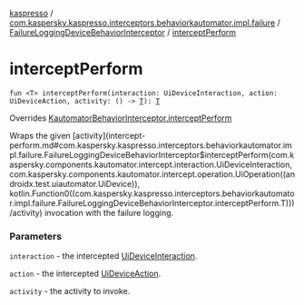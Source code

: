 [kaspresso](../../index.md) / [com.kaspersky.kaspresso.interceptors.behaviorkautomator.impl.failure](../index.md) / [FailureLoggingDeviceBehaviorInterceptor](index.md) / [interceptPerform](./intercept-perform.md)

# interceptPerform

`fun <T> interceptPerform(interaction: UiDeviceInteraction, action: UiDeviceAction, activity: () -> `[`T`](intercept-perform.md#T)`): `[`T`](intercept-perform.md#T)

Overrides [KautomatorBehaviorInterceptor.interceptPerform](../../com.kaspersky.kaspresso.interceptors.behaviorkautomator/-kautomator-behavior-interceptor/intercept-perform.md)

Wraps the given [activity](intercept-perform.md#com.kaspersky.kaspresso.interceptors.behaviorkautomator.impl.failure.FailureLoggingDeviceBehaviorInterceptor$interceptPerform(com.kaspersky.components.kautomator.intercept.interaction.UiDeviceInteraction, com.kaspersky.components.kautomator.intercept.operation.UiOperation((androidx.test.uiautomator.UiDevice)), kotlin.Function0((com.kaspersky.kaspresso.interceptors.behaviorkautomator.impl.failure.FailureLoggingDeviceBehaviorInterceptor.interceptPerform.T)))/activity) invocation with the failure logging.

### Parameters

`interaction` - the intercepted [UiDeviceInteraction](#).

`action` - the intercepted [UiDeviceAction](#).

`activity` - the activity to invoke.